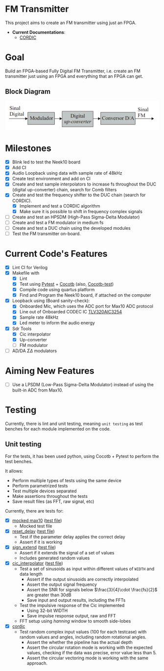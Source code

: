 # FM Transmitter

This project aims to create an FM transmitter using just an FPGA.

- **Current Documentations**:
  - [CORDIC](docs/cordic.md)

# Goal

Build an FPGA-based Fully Digital FM Transmitter, i.e. create an FM
transmitter just using an FPGA and everything that an FPGA can get.

## Block Diagram

![Project Block Diagram](docs/images/project_diagram.png)

# Milestones

- [x] Blink led to test the Neek10 board
- [x] Add CI
- [x] Audio Loopback using data with sample rate of 48kHz
- [x] Create test environment and add on CI
- [x] Create and test sample interpolators to increase fs throughout the DUC (digital up-converter) chain, search for Comb filters
- [x] Create and test the frequency shifter to the DUC chain (search for
  CORDIC).
  - [x] Implement and test a CORDIC algorithm
  - [x] Make sure it is possible to shift in frequency complex signals
- [ ] Create and test an HPSDM (High-Pass Sigma-Delta Modulator)
- [ ] Create and test a FM modulator in medium fs
- [ ] Create and test a DUC chain using the developed modules
- [ ] Test the FM transmitter on-board.

# Current Code's Features

- [x] Lint CI for Verilog
- [x] Makefile with
  - [x] Lint
  - [x] Test using [Pytest](https://docs.pytest.org/en/stable/) +
    [Cocotb](https://github.com/cocotb/cocotb) (also,
    [Cocotb-test](https://github.com/themperek/cocotb-test))
  - [x] Compile code using quartus platform
  - [x] Find and Program the Neek10 board, if attached on the computer
- [x] Loopback using (Board sanity-check):
  - [x] Onboarded Mic, which uses the ADC port for Max10 ADC protocol
  - [x] Line out of Onboarded CODEC IC [TLV320AIC3254](https://www.ti.com/lit/ds/symlink/tlv320aic3254.pdf?ts=1608386796342)
  - [x] Sample rate 48kHz
  - [x] Led meter to inform the audio energy
- [x] Sdr Tools
  - [x] Cic interpolator
  - [x] Up-converter
  - [ ] FM modulator
- [ ] AD/DA $\Sigma\Delta$ modulators

# Aiming New Features

- [ ] Use a LPSDM (Low-Pass Sigma-Delta Modulator) instead of using the built-in ADC from Max10.

# Testing

Currently, there is lint and unit testing, meaning `unit testing` as
test benches for each module implemented on the code.

## Unit testing

For the tests, it has been used python, using Cocotb + Pytest to perform
the test benches.

It allows:

- Perform multiple types of tests using the same device
- Perform parametrized tests
- Test multiple devices separated
- Make assertions throughout the tests
- Save result files (as FFT, raw signal, etc)

Currently, there are tests for:

- [x] [mocked max10](src/max10.v) ([test file](tests/test_max10.py))
  - Mocked test file
- [x] [reset_delay](src/utils/reset_delay.v) ([test file](tests/test_reset_delay.py))
  - Test if the parameter delay applies the correct delay
  - Assert if it is working
- [x] [sign_extend](src/utils/sign_extend.v) ([test file](tests/test_sign_extend.py))
  - Assert if it extends the signal of a set of values
  - Includes generated random values
- [x] [cic_interpolator](src/sdr-tools/cic_interpolator.v) ([test file](tests/test_cic_interpolator.py))
  - Test a set of sinusoids as input within different values of `WIDTH`
    and data length
      - Assert if the output sinusoids are correctly interpolated
      - Assert the output signal frequency
      - Assert the SNR for signals below $\frac{3}{4}\cdot \frac{fs}{2}$
      are greater than 30dB
      - Save input and output results, including the FFTs
  - Test the impulsive response of the Cic implemented
    - Using 32-bit WIDTH
    - Save impulse response output, raw and FFT
  - FFT setup using _hanning_ window to smooth side-lobes
- [x] [cordic](src/sdr-tools/cordic.v)
  - Test random complex input values (100 for each testcase) with random
    values and angles, including random rotational angles.
      - Assert the whether the pipeline has the actual depth
      - Assert the circular rotation mode is working with the expected
        values, checking if the data was precise, error value less than
        5.
      - Assert the circular vectoring mode is working with the same
        approach.
